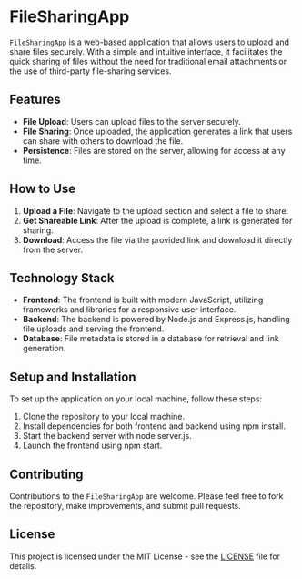 # FileSharingApp

`FileSharingApp` is a web-based application that allows users to upload and share files securely. With a simple and intuitive interface, it facilitates the quick sharing of files without the need for traditional email attachments or the use of third-party file-sharing services.

## Features

- **File Upload**: Users can upload files to the server securely.
- **File Sharing**: Once uploaded, the application generates a link that users can share with others to download the file.
- **Persistence**: Files are stored on the server, allowing for access at any time.

## How to Use

1. **Upload a File**: Navigate to the upload section and select a file to share.
2. **Get Shareable Link**: After the upload is complete, a link is generated for sharing.
3. **Download**: Access the file via the provided link and download it directly from the server.

## Technology Stack

- **Frontend**: The frontend is built with modern JavaScript, utilizing frameworks and libraries for a responsive user interface.
- **Backend**: The backend is powered by Node.js and Express.js, handling file uploads and serving the frontend.
- **Database**: File metadata is stored in a database for retrieval and link generation.

## Setup and Installation

To set up the application on your local machine, follow these steps:

1. Clone the repository to your local machine.
2. Install dependencies for both frontend and backend using npm install.
3. Start the backend server with node server.js.
4. Launch the frontend using npm start.

## Contributing

Contributions to the `FileSharingApp` are welcome. Please feel free to fork the repository, make improvements, and submit pull requests.

## License

This project is licensed under the MIT License - see the [LICENSE](LICENSE) file for details.

